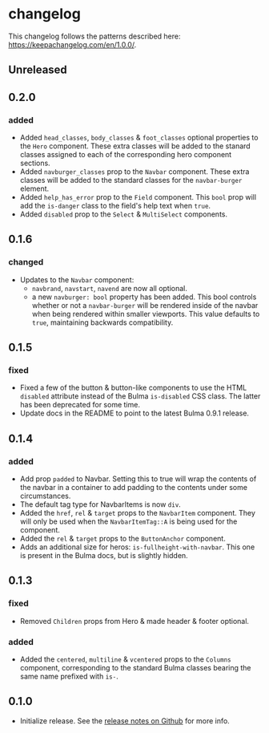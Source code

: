 changelog
=========
This changelog follows the patterns described here: https://keepachangelog.com/en/1.0.0/.

## Unreleased

## 0.2.0
### added
- Added `head_classes`, `body_classes` & `foot_classes` optional properties to the `Hero` component. These extra classes will be added to the stanard classes assigned to each of the corresponding hero component sections.
- Added `navburger_classes` prop to the `Navbar` component. These extra classes will be added to the standard classes for the `navbar-burger` element.
- Added `help_has_error` prop to the `Field` component. This `bool` prop will add the `is-danger` class to the field's help text when `true`.
- Added `disabled` prop to the `Select` & `MultiSelect` components.

## 0.1.6
### changed
- Updates to the `Navbar` component:
    - `navbrand`, `navstart`, `navend` are now all optional.
    - a new `navburger: bool` property has been added. This bool controls whether or not a `navbar-burger` will be rendered inside of the navbar when being rendered within smaller viewports. This value defaults to `true`, maintaining backwards compatibility.

## 0.1.5
### fixed
- Fixed a few of the button & button-like components to use the HTML `disabled` attribute instead of the Bulma `is-disabled` CSS class. The latter has been deprecated for some time.
- Update docs in the README to point to the latest Bulma 0.9.1 release.

## 0.1.4
### added
- Add prop `padded` to Navbar. Setting this to true will wrap the contents of the navbar in a container to add padding to the contents under some circumstances.
- The default tag type for NavbarItems is now `div`.
- Added the `href`, `rel` & `target` props to the `NavbarItem` component. They will only be used when the `NavbarItemTag::A` is being used for the component.
- Added the `rel` & `target` props to the `ButtonAnchor` component.
- Adds an additional size for heros: `is-fullheight-with-navbar`. This one is present in the Bulma docs, but is slightly hidden.

## 0.1.3
### fixed
- Removed `Children` props from Hero & made header & footer optional.

### added
- Added the `centered`, `multiline` & `vcentered` props to the `Columns` component, corresponding to the standard Bulma classes bearing the same name prefixed with `is-`.

## 0.1.0
- Initialize release. See the [release notes on Github](https://github.com/thedodd/ybc/releases/tag/v0.1.0) for more info.
